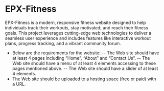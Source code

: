 # EPX-Fitness

EPX-Fitness is a modern, responsive fitness website designed to help individuals track their workouts, stay motivated, and reach their fitness goals. This project leverages cutting-edge web technologies to deliver a seamless user experience and includes features like interactive workout plans, progress tracking, and a vibrant community forum.

- Below are the requirements for the website:
  -- The Web site should have at least 4 pages including “Home”, “About” and “Contact Us”.
  -- The Web site should have a menu of at least 4 elements accessing to these pages mentioned above.
  -- The Web site should have a slider of at least 4 elements.
- The Web site should be uploaded to a hosting space (free or paid) with a URL.
